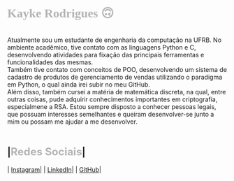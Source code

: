 <h1><span style="color:rgb(180, 180, 180); font-family:Verdana"> Kayke Rodrigues &#128579</span></h1>

<br>
Atualmente sou um estudante de engenharia da computação na UFRB. No ambiente acadêmico, tive contato com as linguagens Python e C, desenvolvendo atividades para fixação das principais ferramentas e funcionalidades das mesmas.<br>
Também tive contato com conceitos de POO, desenvolvendo um sistema de cadastro de produtos de gerenciamento de vendas utilizando o paradigma em Python, o qual ainda irei subir no meu GitHub.<br>
Além disso, também cursei a matéria de matemática discreta, na qual, entre outras coisas, pude adquirir conhecimentos importantes em criptografia, especialmene a RSA. Estou sempre disposto a conhecer pessoas legais, que possuam interesses semelhantes e queiram desenvolver-se junto a mim ou possam me ajudar a me desenvolver.<br><br>


|<span style="color:rgb(180, 180, 180); font-size:24px">Redes Sociais</span>|
----------------------------------------------------
| [Instagram](https://www.instagram.com/kayke_rds_)|
| [LinkedIn](https://www.linkedin.com/in/kayke-rds)|
| [GitHub](https://github.com/kayke-rds)|


